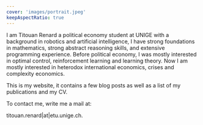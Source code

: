 ```yaml
---
cover: 'images/portrait.jpeg'
keepAspectRatio: true
---
```


I am Titouan Renard a political economy student at UNIGE with a background in robotics and artificial intelligence, I have strong foundations in mathematics, strong abstract reasoning skills, and extensive programming experience. Before political economy, I was mostly interested in optimal control, reinforcement learning and learning theory. Now I am mostly interested in heterodox international economics, crises and complexity economics.

This is my website, it contains a few blog posts as well as a list of my publications and my CV.

To contact me, write me a mail at:

titouan.renard|at|etu.unige.ch.